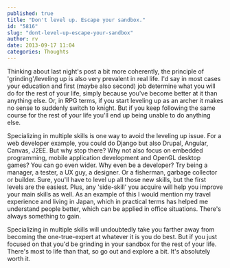 ```yaml
---
published: true
title: "Don't level up. Escape your sandbox."
id: "5816"
slug: "dont-level-up-escape-your-sandbox"
author: rv
date: 2013-09-17 11:04
categories: Thoughts
---
```

Thinking about last night's post a bit more coherently, the principle of 'grinding'/leveling up is also very prevalent in real life. I'd say in most cases your education and first (maybe also second) job determine what you will do for the rest of your life, simply because you've become better at it than anything else. Or, in RPG terms, if you start leveling up as an archer it makes no sense to suddenly switch to knight. But if you keep following the same course for the rest of your life you'll end up being unable to do anything else.

Specializing in multiple skills is one way to avoid the leveling up issue. For a web developer example, you could do Django but also Drupal, Angular, Canvas, J2EE. But why stop there? Why not also focus on embedded programming, mobile application development and OpenGL desktop games? You can go even wider. Why even be a developer? Try being a manager, a tester, a UX guy, a designer. Or a fisherman, garbage collector or builder. Sure, you'll have to level up all those new skills, but the first levels are the easiest. Plus, any 'side-skill' you acquire will help you improve your main skills as well. As an example of this I would mention my travel experience and living in Japan, which in practical terms has helped me understand people better, which can be applied in office situations. There's always something to gain.

Specializing in multiple skills will undoubtedly take you farther away from becoming the one-true-expert at whatever it is you do best. But if you just focused on that you'd be grinding in your sandbox for the rest of your life. There's most to life than that, so go out and explore a bit. It's absolutely worth it.